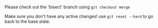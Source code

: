 Please check out the 'bisect' branch using ```git checkout merge```

Make sure you don't have any active changes! use ```git reset --hard``` to go back to the base state.
